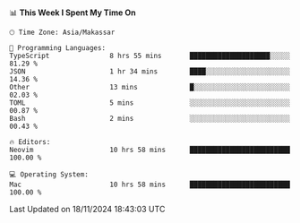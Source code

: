 <!--START_SECTION:waka-->
📊 **This Week I Spent My Time On** 

```text
🕑︎ Time Zone: Asia/Makassar

💬 Programming Languages: 
TypeScript               8 hrs 55 mins       ████████████████████░░░░░   81.29 % 
JSON                     1 hr 34 mins        ████░░░░░░░░░░░░░░░░░░░░░   14.36 % 
Other                    13 mins             █░░░░░░░░░░░░░░░░░░░░░░░░   02.03 % 
TOML                     5 mins              ░░░░░░░░░░░░░░░░░░░░░░░░░   00.87 % 
Bash                     2 mins              ░░░░░░░░░░░░░░░░░░░░░░░░░   00.43 % 

🔥 Editors: 
Neovim                   10 hrs 58 mins      █████████████████████████   100.00 % 

💻 Operating System: 
Mac                      10 hrs 58 mins      █████████████████████████   100.00 % 
```


 Last Updated on 18/11/2024 18:43:03 UTC
<!--END_SECTION:waka-->
